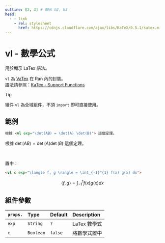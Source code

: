 ```yaml
---
outline: [2, 3] # 顯示 h2, h3
head:
  - - link
    - rel: stylesheet
      href: https://cdnjs.cloudflare.com/ajax/libs/KaTeX/0.5.1/katex.min.css # katex 語法支援
---
```


# vl - 數學公式
用於顯示 LaTex 語法。

`vl` 為 [VaTex](https://github.com/Shimada666/VaTex) 在 Ran 內的封裝。<br>
語法請參照：[KaTex - Support Functions](https://katex.org/docs/supported.html)

> [!TIP]
> 組件 `vl` 為全域組件，不須 `import` 即可直接使用。

## 範例
```html
根據 <vl exp="\det(AB) = \det(A) \det(B)"> 這個定理。
```
根據 $\det(AB) = \det(A) \det(B)$ 這個定理。

<br>

置中：
```html
<vl c exp="\langle f, g \rangle = \int_{-1}^{1} f(x) g(x) dx">
```
$$\langle f, g \rangle = \int_{-1}^{1} f(x) g(x) dx$$

## 組件參數
| `props.` | Type | Default | Description |
| :- | :- | :- | :- |
| `exp` | `String` | `?` | LaTex 數學式 |
| `c` | `Boolean` | `false` | 將數學式置中 |
